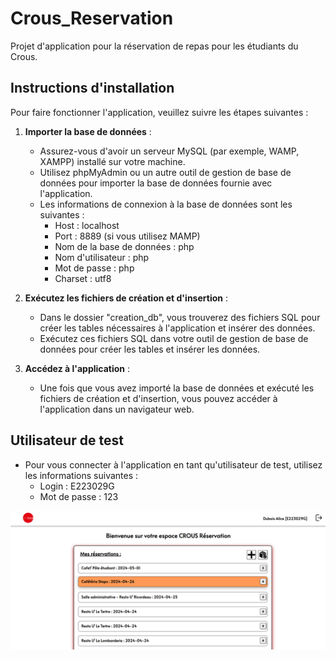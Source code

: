 # Crous_Reservation

Projet d'application pour la réservation de repas pour les étudiants du Crous.

## Instructions d'installation

Pour faire fonctionner l'application, veuillez suivre les étapes suivantes :

1. **Importer la base de données** :
   - Assurez-vous d'avoir un serveur MySQL (par exemple, WAMP, XAMPP) installé sur votre machine.
   - Utilisez phpMyAdmin ou un autre outil de gestion de base de données pour importer la base de données fournie avec l'application.
   - Les informations de connexion à la base de données sont les suivantes :
     - Host : localhost
     - Port : 8889 (si vous utilisez MAMP)
     - Nom de la base de données : php
     - Nom d'utilisateur : php
     - Mot de passe : php
     - Charset : utf8

2. **Exécutez les fichiers de création et d'insertion** :
   - Dans le dossier "creation_db", vous trouverez des fichiers SQL pour créer les tables nécessaires à l'application et insérer des données.
   - Exécutez ces fichiers SQL dans votre outil de gestion de base de données pour créer les tables et insérer les données.

3. **Accédez à l'application** :
   - Une fois que vous avez importé la base de données et exécuté les fichiers de création et d'insertion, vous pouvez accéder à l'application dans un navigateur web.

## Utilisateur de test
- Pour vous connecter à l'application en tant qu'utilisateur de test, utilisez les informations suivantes :
  - Login : E223029G
  - Mot de passe : 123

![Photo de présentation](public/img/presentation.png)

